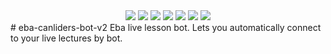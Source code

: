 <div align='center' textalign='center'>
<img src="https://img.shields.io/github/license/{omerhuseyingul}/{eba-canliders-bot-v2}.svg">
<img src="https://img.shields.io/github/downloads/{username}/{repo-name}/total.svg">
<img src="https://img.shields.io/github/forks/{username}/{repo-name}.svg">
<img src="https://img.shields.io/github/stars/{username}/{repo-name}.svg">
<img src="https://img.shields.io/github/watchers/{username}/{repo-name}.svg">
<img src="https://img.shields.io/github/followers/{username}.svg?style=social&label=Follow&maxAge=2592000">
<img src="https://badge-size.herokuapp.com/{username}/{repo}/{branch}/{filename}">
</div>
# eba-canliders-bot-v2
Eba live lesson bot. Lets you automatically connect to your live lectures by bot.
